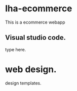 # Iha-ecommerce
 This is a ecommerce webapp

## Visual studio code.
type here.

# web design.
design templates.